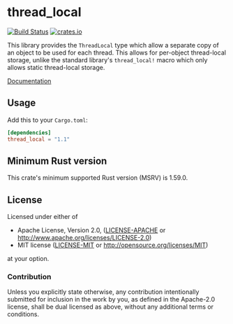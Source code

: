 thread_local
============

[![Build Status](https://github.com/Amanieu/thread_local-rs/actions/workflows/ci.yml/badge.svg)](https://github.com/Amanieu/thread_local-rs/actions) [![crates.io](https://img.shields.io/crates/v/thread_local.svg)](https://crates.io/crates/thread_local)

This library provides the `ThreadLocal` type which allow a separate copy of an
object to be used for each thread. This allows for per-object thread-local
storage, unlike the standard library's `thread_local!` macro which only allows
static thread-local storage.

[Documentation](https://docs.rs/thread_local/)

## Usage

Add this to your `Cargo.toml`:

```toml
[dependencies]
thread_local = "1.1"
```

## Minimum Rust version

This crate's minimum supported Rust version (MSRV) is 1.59.0.

## License

Licensed under either of

 * Apache License, Version 2.0, ([LICENSE-APACHE](LICENSE-APACHE) or http://www.apache.org/licenses/LICENSE-2.0)
 * MIT license ([LICENSE-MIT](LICENSE-MIT) or http://opensource.org/licenses/MIT)

at your option.

### Contribution

Unless you explicitly state otherwise, any contribution intentionally submitted
for inclusion in the work by you, as defined in the Apache-2.0 license, shall be dual licensed as above, without any
additional terms or conditions.
